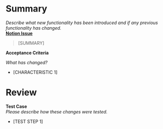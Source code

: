 # Summary
*Describe what new functionality has been introduced and if any previous functionality has changed.* <br>
**[Notion Issue]()** <br>

> [SUMMARY]

**Acceptance Criteria** <br>

*What has changed?*

- [CHARACTERISTIC 1]

# Review
**Test Case** <br>
*Please describe how these changes were tested.*
- [TEST STEP 1]
